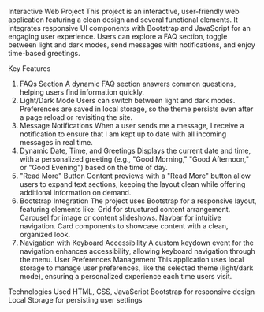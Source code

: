 Interactive Web Project
This project is an interactive, user-friendly web application featuring a clean design and several functional elements. It integrates responsive UI components with Bootstrap and JavaScript for an engaging user experience. Users can explore a FAQ section, toggle between light and dark modes, send messages with notifications, and enjoy time-based greetings.

Key Features
1. FAQs Section
A dynamic FAQ section answers common questions, helping users find information quickly.
2. Light/Dark Mode
Users can switch between light and dark modes.
Preferences are saved in local storage, so the theme persists even after a page reload or revisiting the site.
3. Message Notifications
When a user sends me a message, I receive a notification to ensure that I am kept up to date with all incoming messages in real time.
4. Dynamic Date, Time, and Greetings
Displays the current date and time, with a personalized greeting (e.g., "Good Morning," "Good Afternoon," or "Good Evening") based on the time of day.
5. "Read More" Button
Content previews with a "Read More" button allow users to expand text sections, keeping the layout clean while offering additional information on demand.
6. Bootstrap Integration
The project uses Bootstrap for a responsive layout, featuring elements like:
Grid for structured content arrangement.
Carousel for image or content slideshows.
Navbar for intuitive navigation.
Card components to showcase content with a clean, organized look.
7. Navigation with Keyboard Accessibility
A custom keydown event for the navigation enhances accessibility, allowing keyboard navigation through the menu.
User Preferences Management
This application uses local storage to manage user preferences, like the selected theme (light/dark mode), ensuring a personalized experience each time users visit.

Technologies Used
HTML, CSS, JavaScript
Bootstrap for responsive design
Local Storage for persisting user settings
